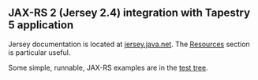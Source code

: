 ## JAX-RS 2 (Jersey 2.4) integration with Tapestry 5 application

Jersey documentation is located at [jersey.java.net](https://jersey.java.net/documentation/latest/index.html). The [Resources](https://jersey.java.net/documentation/latest/jaxrs-resources.html) section is particular useful.

Some simple, runnable, JAX-RS examples are in the [test tree](src/test/java/org/apache/tapestry5/services/jersey/rest).
